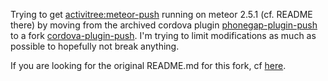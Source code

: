 Trying to get [activitree:meteor-push](https://github.com/activitree/meteor-push) running on meteor 2.5.1 (cf. README there) by moving from the archived cordova plugin [phonegap-plugin-push](https://github.com/activitree/meteor-push) to a fork [cordova-plugin-push](https://github.com/havesource/cordova-plugin-push). I'm trying to limit modifications as much as possible to hopefully not break anything.

If you are looking for the original README.md for this fork, cf [here](USEAGE.md).
